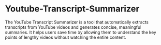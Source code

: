 # Youtube-Transcript-Summarizer
The YouTube Transcript Summarizer is a tool that automatically extracts transcripts from YouTube videos and generates concise, meaningful summaries. It helps users save time by allowing them to understand the key points of lengthy videos without watching the entire content. 
